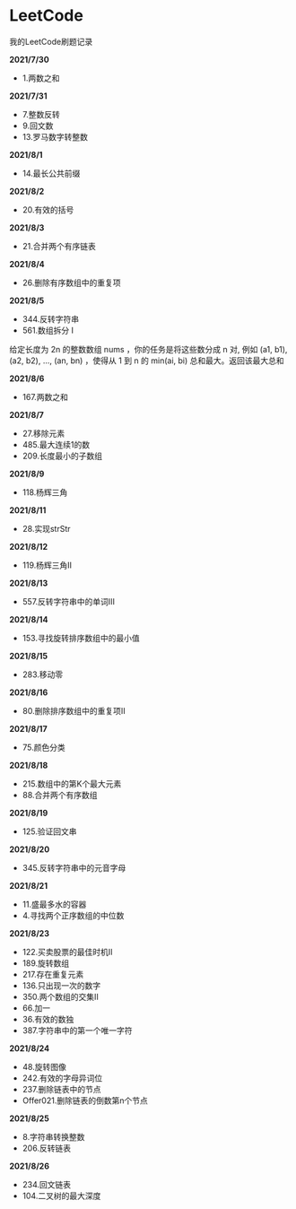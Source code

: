 # LeetCode
我的LeetCode刷题记录

**2021/7/30**

- 1.两数之和

**2021/7/31**

- 7.整数反转
- 9.回文数
- 13.罗马数字转整数

**2021/8/1**

- 14.最长公共前缀

**2021/8/2**

- 20.有效的括号

**2021/8/3**

- 21.合并两个有序链表

**2021/8/4**

- 26.删除有序数组中的重复项

**2021/8/5**

- 344.反转字符串
- 561.数组拆分 I

给定长度为 2n 的整数数组 nums ，你的任务是将这些数分成 n 对, 例如 (a1, b1), (a2, b2), ..., (an, bn) ，使得从 1 到 n 的 min(ai, bi) 总和最大。返回该最大总和 

**2021/8/6**

- 167.两数之和

**2021/8/7**

- 27.移除元素
- 485.最大连续1的数
- 209.长度最小的子数组

**2021/8/9**

- 118.杨辉三角

**2021/8/11**

- 28.实现strStr

**2021/8/12**

- 119.杨辉三角Ⅱ

**2021/8/13**

- 557.反转字符串中的单词Ⅲ

**2021/8/14**

- 153.寻找旋转排序数组中的最小值

**2021/8/15**

- 283.移动零

**2021/8/16**

- 80.删除排序数组中的重复项Ⅱ

**2021/8/17**

- 75.颜色分类

**2021/8/18**

- 215.数组中的第K个最大元素
- 88.合并两个有序数组

**2021/8/19**

- 125.验证回文串

**2021/8/20**

- 345.反转字符串中的元音字母

**2021/8/21**

- 11.盛最多水的容器
- 4.寻找两个正序数组的中位数

**2021/8/23**

- 122.买卖股票的最佳时机II
- 189.旋转数组
- 217.存在重复元素
- 136.只出现一次的数字
- 350.两个数组的交集Ⅱ
- 66.加一
- 36.有效的数独
- 387.字符串中的第一个唯一字符

**2021/8/24**

- 48.旋转图像
- 242.有效的字母异词位
- 237.删除链表中的节点
- Offer021.删除链表的倒数第n个节点

**2021/8/25**

- 8.字符串转换整数
- 206.反转链表

**2021/8/26**

- 234.回文链表
- 104.二叉树的最大深度
